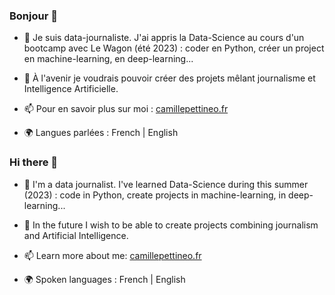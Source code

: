 ### Bonjour 👋

- 🔭 Je suis data-journaliste. J'ai appris la Data-Science au cours d'un bootcamp avec Le Wagon (été 2023) : coder en Python, créer un project en machine-learning, en deep-learning...

- 🌱 À l'avenir je voudrais pouvoir créer des projets mêlant journalisme et Intelligence Artificielle.

- 📫 Pour en savoir plus sur moi : [camillepettineo.fr](https://camillepettineo.fr/)

- 🌍 Langues parlées : French | English


### Hi there 👋

- 🔭 I'm a data journalist. I've learned Data-Science during this summer (2023) : code in Python, create projects in machine-learning, in deep-learning...

- 🌱 In the future I wish to be able to create projects combining journalism and Artificial Intelligence.

- 📫 Learn more about me: [camillepettineo.fr](https://camillepettineo.fr/)

- 🌍 Spoken languages : French | English

